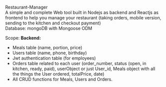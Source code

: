 Restaurant-Manager  
A simple and complete Web tool built in Nodejs as backend and Reactjs as frontend to help you manage your restaurant (taking orders, mobile version, sending to the kitchen and checkout payment)            
Database: mongoDB with Mongoose ODM    
       
Scope: 
**Backend:**  
 - Meals table (name, portion, price)  
 - Users table (name, phone, birthday)  
 - Jwt authentication table (for employees)  
 - Orders table related to each user (order_number, status (open, in kitchen, ready, paid), userObject or just User_id, Meals object with all the things the User ordered, totalPrice, date)  
 - All CRUD functions for Meals, Users and Orders.  
